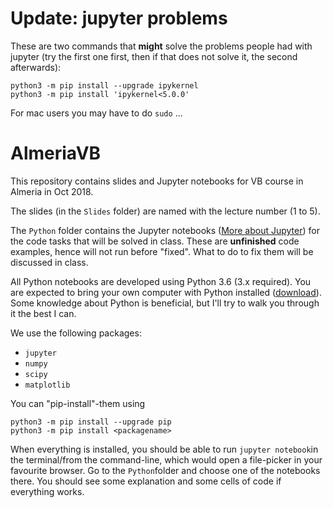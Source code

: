 # Update: jupyter problems
These are two commands that **might** solve the problems people had with jupyter (try the first one first, then if that does not solve it, the second afterwards):

```
python3 -m pip install --upgrade ipykernel
python3 -m pip install 'ipykernel<5.0.0'
```

For mac users you may have to do `sudo` ...




# AlmeriaVB
This repository contains slides and Jupyter notebooks for VB course in Almeria in Oct 2018. 

The slides (in the `Slides` folder) are named with the lecture number (1 to 5).

The `Python` folder contains the Jupyter notebooks ([More about Jupyter](http://jupyter.org/index.html)) for the code tasks that will be solved in class. These are **unfinished** code examples, hence will not run before "fixed". What to do to fix them will be discussed in class. 

All Python notebooks are developed using Python 3.6 (3.x required). You are expected to bring your own computer with Python installed ([download](https://python.org/download)). Some knowledge about Python is beneficial, but I'll try to walk you through it the best I can.

We use the following packages:
* `jupyter`
* `numpy`
* `scipy`
* `matplotlib`

You can "pip-install"-them using 
```
python3 -m pip install --upgrade pip
python3 -m pip install <packagename>
```

When everything is installed, you should be able to run `jupyter notebook`in the terminal/from the command-line, which would open a file-picker in your favourite browser. Go to the `Python`folder and choose one of the notebooks there. You should see some explanation and some cells of code if everything works. 
